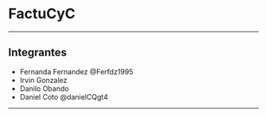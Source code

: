 # FactuCyC

---

## Integrantes

* Fernanda Fernandez @Ferfdz1995
* Irvin Gonzalez
* Danilo Obando
* Daniel Coto @danielCQgt4

---
